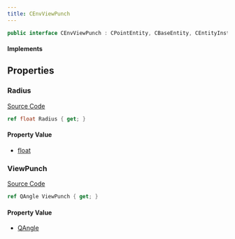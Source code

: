 ```yaml
---
title: CEnvViewPunch
---
```


```csharp
public interface CEnvViewPunch : CPointEntity, CBaseEntity, CEntityInstance, ISchemaClass<CEntityInstance>, ISchemaClass<CBaseEntity>, ISchemaClass<CPointEntity>, ISchemaClass<CEnvViewPunch>, ISchemaField, ISchemaClass, INativeHandle
```

#### Implements

## Properties

### Radius

[Source Code](https://github.com/swiftly-solution/swiftlys2/blob/beta/managed/src/SwiftlyS2.Generated/Schemas/Interfaces/CEnvViewPunch.cs#L16)

```csharp
ref float Radius { get; }
```

#### Property Value

- [float](https://learn.microsoft.com/dotnet/api/system.single)

### ViewPunch

[Source Code](https://github.com/swiftly-solution/swiftlys2/blob/beta/managed/src/SwiftlyS2.Generated/Schemas/Interfaces/CEnvViewPunch.cs#L18)

```csharp
ref QAngle ViewPunch { get; }
```

#### Property Value

- [QAngle](/docs/api/shared/natives/qangle)

